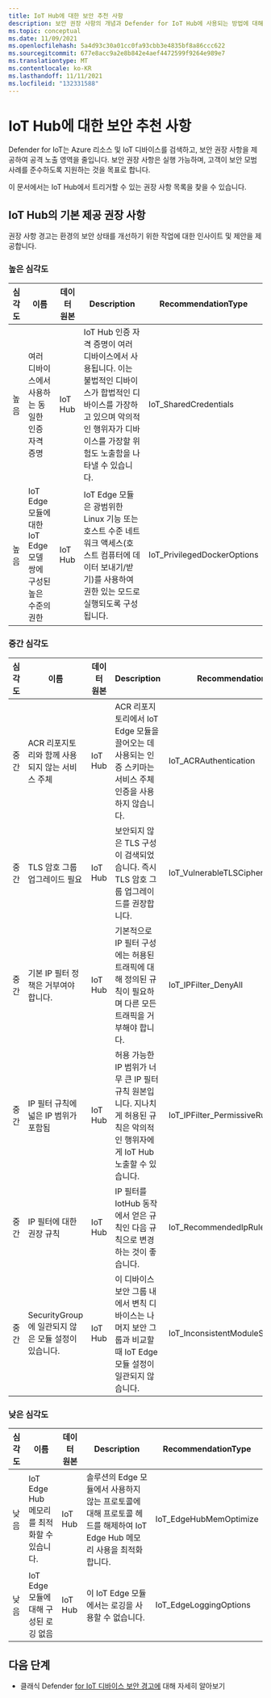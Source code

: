 ```yaml
---
title: IoT Hub에 대한 보안 추천 사항
description: 보안 권장 사항의 개념과 Defender for IoT Hub에 사용되는 방법에 대해 알아봅니다.
ms.topic: conceptual
ms.date: 11/09/2021
ms.openlocfilehash: 5a4d93c30a01cc0fa93cbb3e4835bf8a86ccc622
ms.sourcegitcommit: 677e8acc9a2e8b842e4aef4472599f9264e989e7
ms.translationtype: MT
ms.contentlocale: ko-KR
ms.lasthandoff: 11/11/2021
ms.locfileid: "132331588"
---
```

# <a name="security-recommendations-for-iot-hub"></a>IoT Hub에 대한 보안 추천 사항

Defender for IoT는 Azure 리소스 및 IoT 디바이스를 검색하고, 보안 권장 사항을 제공하여 공격 노출 영역을 줄입니다.
보안 권장 사항은 실행 가능하며, 고객이 보안 모범 사례를 준수하도록 지원하는 것을 목표로 합니다.

이 문서에서는 IoT Hub에서 트리거할 수 있는 권장 사항 목록을 찾을 수 있습니다.

## <a name="built-in-recommendations-in-iot-hub"></a>IoT Hub의 기본 제공 권장 사항

권장 사항 경고는 환경의 보안 상태를 개선하기 위한 작업에 대한 인사이트 및 제안을 제공합니다.

### <a name="high-severity"></a>높은 심각도

| 심각도 | 이름 | 데이터 원본 | Description | RecommendationType |
|--|--|--|--|--|
| 높음 | 여러 디바이스에서 사용하는 동일한 인증 자격 증명 | IoT Hub | IoT Hub 인증 자격 증명이 여러 디바이스에서 사용됩니다. 이는 불법적인 디바이스가 합법적인 디바이스를 가장하고 있으며 악의적인 행위자가 디바이스를 가장할 위험도 노출함을 나타낼 수 있습니다. | IoT_SharedCredentials |
| 높음 | IoT Edge 모듈에 대한 IoT Edge 모델 쌍에 구성된 높은 수준의 권한 | IoT Hub | IoT Edge 모듈은 광범위한 Linux 기능 또는 호스트 수준 네트워크 액세스(호스트 컴퓨터에 데이터 보내기/받기)를 사용하여 권한 있는 모드로 실행되도록 구성됩니다. | IoT_PrivilegedDockerOptions |

### <a name="medium-severity"></a>중간 심각도

| 심각도 | 이름 | 데이터 원본 | Description | RecommendationType |
|--|--|--|--|--|
| 중간 | ACR 리포지토리와 함께 사용되지 않는 서비스 주체 | IoT Hub | ACR 리포지토리에서 IoT Edge 모듈을 끌어오는 데 사용되는 인증 스키마는 서비스 주체 인증을 사용하지 않습니다. | IoT_ACRAuthentication |
| 중간 | TLS 암호 그룹 업그레이드 필요 | IoT Hub | 보안되지 않은 TLS 구성이 검색되었습니다. 즉시 TLS 암호 그룹 업그레이드를 권장합니다. | IoT_VulnerableTLSCipherSuite |
| 중간 | 기본 IP 필터 정책은 거부여야 합니다. | IoT Hub | 기본적으로 IP 필터 구성에는 허용된 트래픽에 대해 정의된 규칙이 필요하며 다른 모든 트래픽을 거부해야 합니다. | IoT_IPFilter_DenyAll |
| 중간 | IP 필터 규칙에 넓은 IP 범위가 포함됨 | IoT Hub | 허용 가능한 IP 범위가 너무 큰 IP 필터 규칙 원본입니다. 지나치게 허용된 규칙은 악의적인 행위자에게 IoT Hub 노출할 수 있습니다. | IoT_IPFilter_PermissiveRule |
| 중간 | IP 필터에 대한 권장 규칙 | IoT Hub | IP 필터를 IotHub 동작에서 얻은 규칙인 다음 규칙으로 변경하는 것이 좋습니다. | IoT_RecommendedIpRulesByBaseLine |
| 중간 | SecurityGroup에 일관되지 않은 모듈 설정이 있습니다. | IoT Hub | 이 디바이스 보안 그룹 내에서 변칙 디바이스는 나머지 보안 그룹과 비교할 때 IoT Edge 모듈 설정이 일관되지 않습니다. | IoT_InconsistentModuleSettings |

### <a name="low-severity"></a>낮은 심각도

| 심각도 | 이름 | 데이터 원본 | Description | RecommendationType |
|--|--|--|--|--|
| 낮음 | IoT Edge Hub 메모리를 최적화할 수 있습니다. | IoT Hub | 솔루션의 Edge 모듈에서 사용하지 않는 프로토콜에 대해 프로토콜 헤드를 해제하여 IoT Edge Hub 메모리 사용을 최적화합니다. | IoT_EdgeHubMemOptimize |
| 낮음 | IoT Edge 모듈에 대해 구성된 로깅 없음 | IoT Hub | 이 IoT Edge 모듈에서는 로깅을 사용할 수 없습니다. | IoT_EdgeLoggingOptions |

## <a name="next-steps"></a>다음 단계

- 클래식 Defender [for IoT 디바이스 보안 경고에](agent-based-security-alerts.md) 대해 자세히 알아보기
